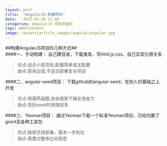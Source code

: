 ```yaml
---
layout: post
title:  "AngularJS:构建项目"
date:   2015-01-29 21:40
categories: AngularJS 项目初始化 
tags: Webfrontend
image: /assets/article_images/angular/angular.jpg
---
```

##构建AngularJS项目的几种方式##
<br>
####一、手动构建：
 自己建目录，下载类库，写html,js,css，自己实现引用关系
 >优点:适合小型项目,配置简单或无配置<br>
 >缺点:容易出错,不适合部署复杂项目
 
####二、angular-seed项目：
 下载github的angular-seed，在别人的基础之上开发
 >优点:照葫芦画瓢,有些情景下确实很省力<br>
 >缺点:受到seed的局限较多
 
####三、Yeoman项目：
 通过Yeoman下载一个标准Yeoman项目，已经内置了grunt及各种工具包
 >优点:框架式得部署，基本一步到位<br>
 >缺点:需要对整体比较熟悉
 
